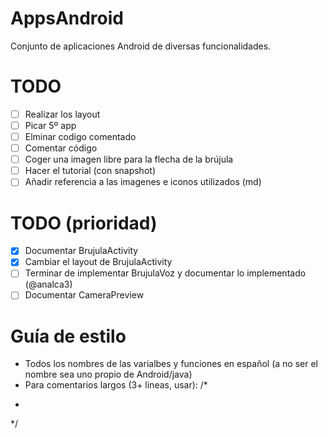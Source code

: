 # AppsAndroid

Conjunto de aplicaciones Android de diversas funcionalidades.

# TODO

* [ ] Realizar los layout
* [ ] Picar 5º app 
* [ ] Elminar codigo comentado
* [ ] Comentar código
* [ ] Coger una imagen libre para la flecha de la brújula
* [ ] Hacer el tutorial (con snapshot)
* [ ] Añadir referencia a las imagenes e iconos utilizados (md)

# TODO (prioridad)

* [x] Documentar BrujulaActivity
* [x] Cambiar el layout de BrujulaActivity
* [ ] Terminar de implementar BrujulaVoz y documentar lo implementado (@analca3)
* [ ] Documentar CameraPreview

# Guía de estilo

- Todos los nombres de las varialbes y funciones en español (a no ser el nombre sea uno propio de Android/java)
- Para comentarios largos (3+ lineas, usar):
/*
 *
 */